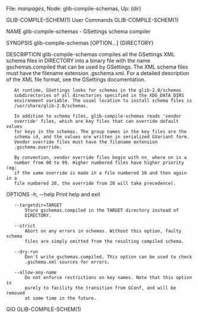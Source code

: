 File: *manpages*,  Node: glib-compile-schemas,  Up: (dir)

GLIB-COMPILE-SCHEM(1)            User Commands           GLIB-COMPILE-SCHEM(1)



NAME
       glib-compile-schemas - GSettings schema compiler

SYNOPSIS
       glib-compile-schemas [OPTION...] {DIRECTORY}

DESCRIPTION
       glib-compile-schemas compiles all the GSettings XML schema files in
       DIRECTORY into a binary file with the name gschemas.compiled that can
       be used by GSettings. The XML schema files must have the filename
       extension .gschema.xml. For a detailed description of the XML file
       format, see the GSettings documentation.

       At runtime, GSettings looks for schemas in the glib-2.0/schemas
       subdirectories of all directories specified in the XDG_DATA_DIRS
       environment variable. The usual location to install schema files is
       /usr/share/glib-2.0/schemas.

       In addition to schema files, glib-compile-schemas reads 'vendor
       override' files, which are key files that can override default values
       for keys in the schemas. The group names in the key files are the
       schema id, and the values are written in serialized GVariant form.
       Vendor override files must have the filename extension
       .gschema.override.

       By convention, vendor override files begin with nn_ where nn is a
       number from 00 to 99. Higher numbered files have higher priority (eg:
       if the same override is made in a file numbered 10 and then again in a
       file numbered 20, the override from 20 will take precedence).

OPTIONS
       -h, --help
           Print help and exit

       --targetdir=TARGET
           Store gschemas.compiled in the TARGET directory instead of
           DIRECTORY.

       --strict
           Abort on any errors in schemas. Without this option, faulty schema
           files are simply omitted from the resulting compiled schema.

       --dry-run
           Don't write gschemas.compiled. This option can be used to check
           .gschema.xml sources for errors.

       --allow-any-name
           Do not enforce restrictions on key names. Note that this option is
           purely to facility the transition from GConf, and will be removed
           at some time in the future.



GIO                                                      GLIB-COMPILE-SCHEM(1)
